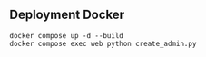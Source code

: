 
## Deployment Docker

```
docker compose up -d --build
docker compose exec web python create_admin.py
```
